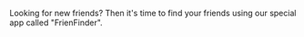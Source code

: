 


Looking for new friends? Then it's time to find your friends using our special app called "FrienFinder".
